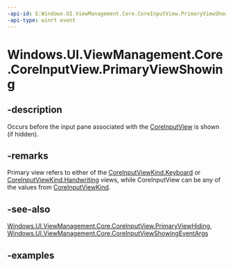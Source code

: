 ```yaml
---
-api-id: E:Windows.UI.ViewManagement.Core.CoreInputView.PrimaryViewShowing
-api-type: winrt event
---
```


<!-- Event syntax.
public event TypedEventHandler PrimaryViewShowing<CoreInputView, CoreInputViewShowingEventArgs>
-->

# Windows.UI.ViewManagement.Core.CoreInputView.PrimaryViewShowing

## -description

Occurs before the input pane associated with the [CoreInputView](coreinputview.md) is shown (if hidden).

## -remarks

Primary view refers to either of the [CoreInputViewKind.Keyboard](https://github.com/MicrosoftDocs/winrt-api/blob/docs/windows.ui.viewmanagement.core/coreinputviewkind.md#-field-keyboard1) or [CoreInputViewKind.Handwriting](https://github.com/MicrosoftDocs/winrt-api/blob/docs/windows.ui.viewmanagement.core/coreinputviewkind.md#-field-handwriting2) views, while CoreInputView can be any of the values from [CoreInputViewKind](coreinputviewkind.md).

## -see-also

[Windows.UI.ViewManagement.Core.CoreInputView.PrimaryViewHiding](coreinputview_primaryviewhiding.md), [Windows.UI.ViewManagement.Core.CoreInputViewShowingEventArgs](coreinputviewshowingeventargs.md)

## -examples
